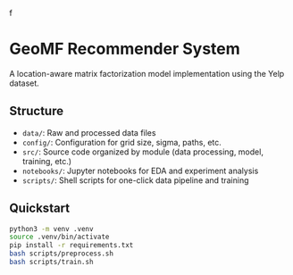 f
# GeoMF Recommender System

A location-aware matrix factorization model implementation using the Yelp dataset.

## Structure

- `data/`: Raw and processed data files
- `config/`: Configuration for grid size, sigma, paths, etc.
- `src/`: Source code organized by module (data processing, model, training, etc.)
- `notebooks/`: Jupyter notebooks for EDA and experiment analysis
- `scripts/`: Shell scripts for one-click data pipeline and training

## Quickstart

```bash
python3 -m venv .venv
source .venv/bin/activate
pip install -r requirements.txt
bash scripts/preprocess.sh
bash scripts/train.sh